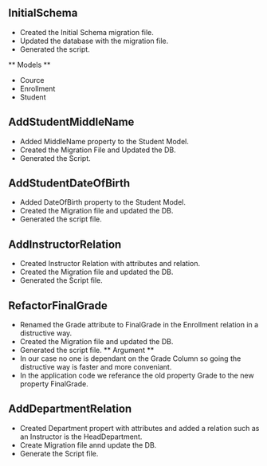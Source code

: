 ## InitialSchema
- Created the Initial Schema migration file.
- Updated the database with the migration file.
- Generated the script.

** Models **
- Cource
- Enrollment
- Student

## AddStudentMiddleName
- Added MiddleName property to the Student Model.
- Created the Migration File and Updated the DB.
- Generated the Script.

## AddStudentDateOfBirth
- Added DateOfBirth property to the Student Model.
- Created the Migration file and updated the DB.
- Generated the script file.

## AddInstructorRelation
- Created Instructor Relation with attributes and relation.
- Created the Migration file and updated the DB.
- Generated the Script file.  

## RefactorFinalGrade
- Renamed the Grade attribute to FinalGrade in the Enrollment relation in a distructive way.
- Created the Migration file and updated the DB.
- Generated the script file.
** Argument **
- In our case no one is dependant on the Grade Column so going the distructive way is faster and more conveniant.
- In the application code we referance the old property Grade to the new property FinalGrade.

## AddDepartmentRelation
- Created Department propert with attributes and added a relation such as an Instructor is the HeadDepartment.
- Create Migration file annd update the DB.
- Generate the Script file.
